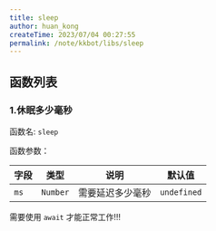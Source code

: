 ```yaml
---
title: sleep
author: huan_kong
createTime: 2023/07/04 00:27:55
permalink: /note/kkbot/libs/sleep
---
```


## 函数列表

### 1.休眠多少毫秒

函数名: `sleep`

函数参数：

| 字段          | 类型  | 说明       | 默认值    |
| ------------- | ----- | ---------- | ---------- |
| `ms` | `Number` | 需要延迟多少毫秒 | `undefined` |

需要使用 `await` 才能正常工作!!!
